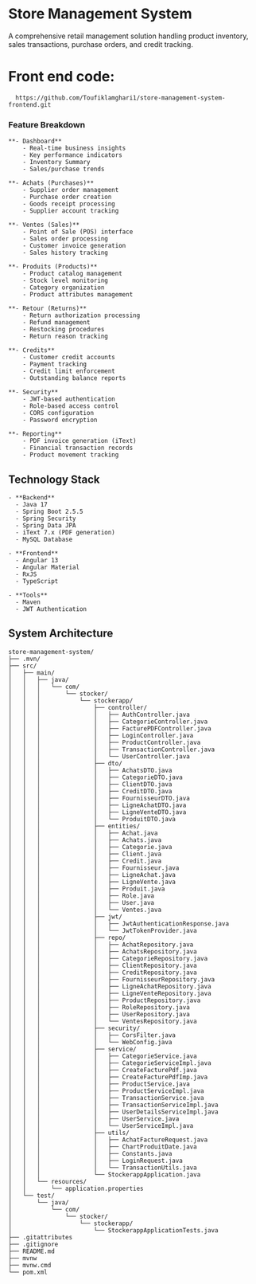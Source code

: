# Store Management System

A comprehensive retail management solution handling product inventory, sales transactions, purchase orders, and credit tracking.

# Front end code:
      https://github.com/Toufiklamghari1/store-management-system-frontend.git

### Feature Breakdown

    **- Dashboard**  
        - Real-time business insights
        - Key performance indicators
        - Inventory Summary
        - Sales/purchase trends
        
    **- Achats (Purchases)**  
        - Supplier order management
        - Purchase order creation
        - Goods receipt processing
        - Supplier account tracking
        
    **- Ventes (Sales)**  
        - Point of Sale (POS) interface
        - Sales order processing
        - Customer invoice generation
        - Sales history tracking
        
    **- Produits (Products)**  
        - Product catalog management
        - Stock level monitoring
        - Category organization
        - Product attributes management
        
    **- Retour (Returns)**  
        - Return authorization processing
        - Refund management
        - Restocking procedures
        - Return reason tracking
        
    **- Credits**  
        - Customer credit accounts
        - Payment tracking
        - Credit limit enforcement
        - Outstanding balance reports
        
    **- Security**
        - JWT-based authentication
        - Role-based access control
        - CORS configuration
        - Password encryption
        
    **- Reporting**
        - PDF invoice generation (iText)
        - Financial transaction records
        - Product movement tracking

## Technology Stack
    - **Backend**
      - Java 17
      - Spring Boot 2.5.5
      - Spring Security
      - Spring Data JPA
      - iText 7.x (PDF generation)
      - MySQL Database
      
    - **Frontend**
      - Angular 13
      - Angular Material
      - RxJS
      - TypeScript
      
    - **Tools**
      - Maven
      - JWT Authentication

## System Architecture

    store-management-system/
    ├── .mvn/
    ├── src/
    │   ├── main/
    │   │   ├── java/
    │   │   │   └── com/
    │   │   │       └── stocker/
    │   │   │           └── stockerapp/
    │   │   │               ├── controller/
    │   │   │               │   ├── AuthController.java
    │   │   │               │   ├── CategorieController.java
    │   │   │               │   ├── FacturePDFController.java
    │   │   │               │   ├── LoginController.java
    │   │   │               │   ├── ProductController.java
    │   │   │               │   ├── TransactionController.java
    │   │   │               │   └── UserController.java
    │   │   │               ├── dto/
    │   │   │               │   ├── AchatsDTO.java
    │   │   │               │   ├── CategorieDTO.java
    │   │   │               │   ├── ClientDTO.java
    │   │   │               │   ├── CreditDTO.java
    │   │   │               │   ├── FournisseurDTO.java
    │   │   │               │   ├── LigneAchatDTO.java
    │   │   │               │   ├── LigneVenteDTO.java
    │   │   │               │   └── ProduitDTO.java
    │   │   │               ├── entities/
    │   │   │               │   ├── Achat.java
    │   │   │               │   ├── Achats.java
    │   │   │               │   ├── Categorie.java
    │   │   │               │   ├── Client.java
    │   │   │               │   ├── Credit.java
    │   │   │               │   ├── Fournisseur.java
    │   │   │               │   ├── LigneAchat.java
    │   │   │               │   ├── LigneVente.java
    │   │   │               │   ├── Produit.java
    │   │   │               │   ├── Role.java
    │   │   │               │   ├── User.java
    │   │   │               │   └── Ventes.java
    │   │   │               ├── jwt/
    │   │   │               │   ├── JwtAuthenticationResponse.java
    │   │   │               │   └── JwtTokenProvider.java
    │   │   │               ├── repo/
    │   │   │               │   ├── AchatRepository.java
    │   │   │               │   ├── AchatsRepository.java
    │   │   │               │   ├── CategorieRepository.java
    │   │   │               │   ├── ClientRepository.java
    │   │   │               │   ├── CreditRepository.java
    │   │   │               │   ├── FournisseurRepository.java
    │   │   │               │   ├── LigneAchatRepository.java
    │   │   │               │   ├── LigneVenteRepository.java
    │   │   │               │   ├── ProductRepository.java
    │   │   │               │   ├── RoleRepository.java
    │   │   │               │   ├── UserRepository.java
    │   │   │               │   └── VentesRepository.java
    │   │   │               ├── security/
    │   │   │               │   ├── CorsFilter.java
    │   │   │               │   └── WebConfig.java
    │   │   │               ├── service/
    │   │   │               │   ├── CategorieService.java
    │   │   │               │   ├── CategorieServiceImpl.java
    │   │   │               │   ├── CreateFacturePdf.java
    │   │   │               │   ├── CreateFacturePdfImp.java
    │   │   │               │   ├── ProductService.java
    │   │   │               │   ├── ProductServiceImpl.java
    │   │   │               │   ├── TransactionService.java
    │   │   │               │   ├── TransactionServiceImpl.java
    │   │   │               │   ├── UserDetailsServiceImpl.java
    │   │   │               │   ├── UserService.java
    │   │   │               │   └── UserServiceImpl.java
    │   │   │               ├── utils/
    │   │   │               │   ├── AchatFactureRequest.java
    │   │   │               │   ├── ChartProduitDate.java
    │   │   │               │   ├── Constants.java
    │   │   │               │   ├── LoginRequest.java
    │   │   │               │   └── TransactionUtils.java
    │   │   │               └── StockerappApplication.java
    │   │   └── resources/
    │   │       └── application.properties
    │   └── test/
    │       └── java/
    │           └── com/
    │               └── stocker/
    │                   └── stockerapp/
    │                       └── StockerappApplicationTests.java
    ├── .gitattributes
    ├── .gitignore
    ├── README.md
    ├── mvnw
    ├── mvnw.cmd
    └── pom.xml
